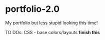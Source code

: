 # portfolio-2.0
My portfolio but less stupid looking this time!

TO DOs: 
CSS - base colors/layouts
**finish this**
